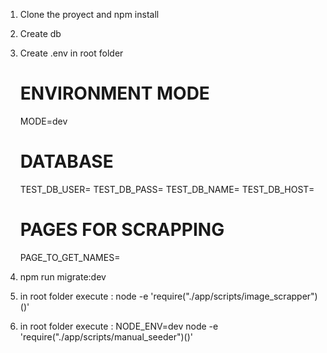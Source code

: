 1) Clone the proyect and  npm install 
2) Create db 
3) Create .env in  root folder
    # ENVIRONMENT MODE
    MODE=dev

    # DATABASE
    TEST_DB_USER=
    TEST_DB_PASS=
    TEST_DB_NAME=
    TEST_DB_HOST=

    # PAGES FOR SCRAPPING
    PAGE_TO_GET_NAMES=
    
4) npm run migrate:dev
5) in root folder execute : node -e 'require("./app/scripts/image_scrapper")()'
6) in root folder execute : NODE_ENV=dev node -e 'require("./app/scripts/manual_seeder")()'